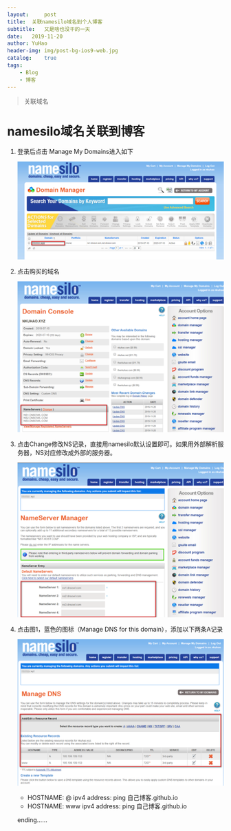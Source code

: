 ```yaml
---
layout:     post
title:	关联namesilo域名到个人博客
subtitle: 	又是啥也没干的一天
date:	2019-11-20
author:	YuHao
header-img: img/post-bg-ios9-web.jpg
catalog: 	true
tags:
	- Blog
	- 博客
---
```


>关联域名


# namesilo域名关联到博客
1. 登录后点击 Manage My Domains进入如下

   ![](../img/domainname1.png)

2. 点击购买的域名

   ![](../img/domainname2.png)

3. 点击Change修改NS记录，直接用namesilo默认设置即可。如果用外部解析服务器，NS对应修改成外部的服务器。

   ![](../img/domainname3.png)

4. 点击图1，蓝色的图标（Manage DNS for this domain），添加以下两条A记录

   ![](../img/domainname4.png)

   - HOSTNAME:  @         ipv4 address: ping  自己博客.github.io
   - HOSTNAME:  www    ipv4 address: ping  自己博客.github.io

   ending......